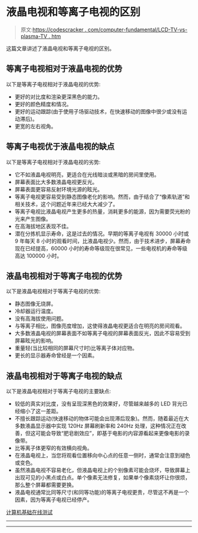# 液晶电视和等离子电视的区别

> 原文:[https://codescracker . com/computer-fundamental/LCD-TV-vs-plasma-TV . htm](https://codescracker.com/computer-fundamental/lcd-tv-vs-plasma-tv.htm)

这篇文章讲述了液晶电视和等离子电视的区别。

## 等离子电视相对于液晶电视的优势

以下是等离子电视相对于液晶电视的优势:

*   更好的对比度和渲染更深黑色的能力。
*   更好的颜色精度和情况。
*   更好的运动跟踪(由于使用子场驱动技术，在快速移动的图像中很少或没有运动滞后)。
*   更宽的左右视角。

## 等离子电视优于液晶电视的缺点

以下是等离子电视相对于液晶电视的劣势:

*   它不如液晶电视明亮，更适合在光线暗淡或黑暗的房间里使用。
*   屏幕表面比大多数液晶电视更反光。
*   屏幕表面更容易反射环境光源的眩光。
*   等离子电视更容易受到静态图像老化的影响。然而，由于结合了“像素轨道”和相关技术，这个问题近年来已经大大减少了。
*   等离子电视比液晶电视产生更多的热量，消耗更多的能源，因为需要荧光粉的光来产生图像。
*   在高海拔地区表现不佳。
*   潜在分拣机显示寿命，这是过去的情况。早期的等离子电视有 30000 小时或 9 年每天 8 小时的观看时间，比液晶电视少。然而，由于技术进步，屏幕寿命现在已经提高，60000 小时的寿命等级现在很常见，一些电视机的寿命等级高达 100000 小时。

## 液晶电视相对于等离子电视的优势

以下是液晶电视相对于等离子电视的优势:

*   静态图像无烧屏。
*   冷却器运行温度。
*   没有高海拔使用问题。
*   与等离子相比，图像亮度增加，这使得液晶电视更适合在明亮的房间观看。
*   大多数液晶电视的屏幕表面不如等离子电视的屏幕表面反光，因此不容易受到屏幕眩光的影响。
*   重量轻(当比较相同的屏幕尺寸时)比等离子体对应物。
*   更长的显示器寿命曾经是一个因素。

## 液晶电视相对于等离子电视的缺点

以下是液晶电视相对于等离子电视的主要缺点:

*   较低的真实对比度，没有呈现深黑色的效果好，尽管越来越多的 LED 背光已经缩小了这一差距。
*   不擅长跟踪运动(快速移动的物体可能会出现滞后现象)。然而，随着最近在大多数液晶显示器中实现 120Hz 屏幕刷新率和 240Hz 处理，这种情况正在改善，但这可能会导致“肥皂剧效应”，即基于电影的内容源看起来更像电影的录像带。
*   比等离子体更窄的有效横向视角。
*   在液晶电视上，当您将观看位置移向中心点的任意一侧时，通常会注意到褪色或变色。
*   虽然液晶电视不容易老化，但液晶电视上的个别像素可能会烧坏，导致屏幕上出现可见的小黑点或白点。单个像素无法修复，如果单个像素烧坏让你很烦，那么整个屏幕都需要更换。
*   液晶电视通常比同等尺寸(和同等功能)的等离子电视更贵，尽管这不再是一个因素，因为等离子电视已经停产。

[计算机基础在线测试](/exam/showtest.php?subid=14)

* * *

* * *